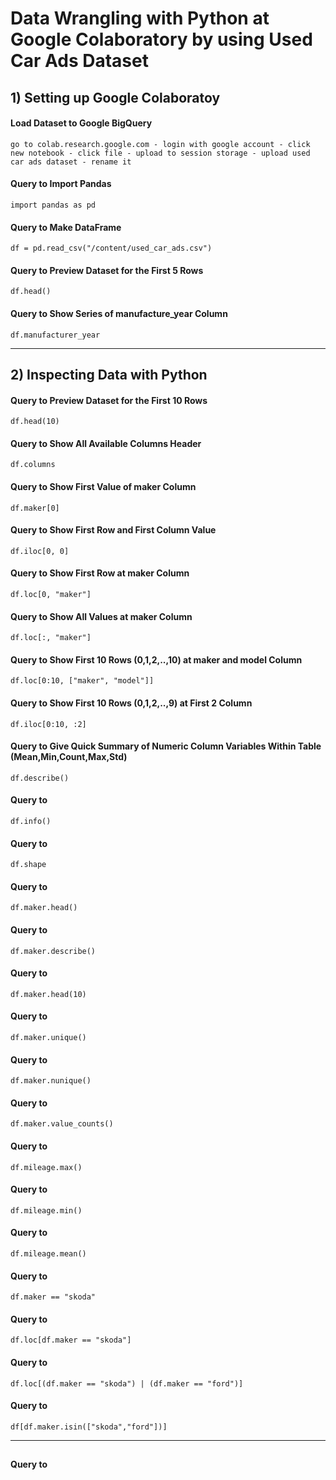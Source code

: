 # Data Wrangling with Python at Google Colaboratory by using Used Car Ads Dataset


## 1) Setting up Google Colaboratoy 

#### Load Dataset to Google BigQuery
    go to colab.research.google.com - login with google account - click new notebook - click file - upload to session storage - upload used car ads dataset - rename it
#### Query to Import Pandas
    import pandas as pd
#### Query to Make DataFrame 
    df = pd.read_csv("/content/used_car_ads.csv")
#### Query to Preview Dataset for the First 5 Rows
    df.head()
#### Query to Show Series of manufacture_year Column
    df.manufacturer_year

---
 
## 2) Inspecting Data with Python

#### Query to Preview Dataset for the First 10 Rows
    df.head(10)
#### Query to Show All Available Columns Header
    df.columns
#### Query to Show First Value of maker Column
    df.maker[0]
#### Query to Show First Row and First Column Value
    df.iloc[0, 0]
#### Query to Show First Row at maker Column
    df.loc[0, "maker"]
#### Query to Show All Values at maker Column
    df.loc[:, "maker"]
#### Query to Show First 10 Rows (0,1,2,..,10) at maker and model Column
    df.loc[0:10, ["maker", "model"]] 
#### Query to Show First 10 Rows (0,1,2,..,9) at First 2 Column 
    df.iloc[0:10, :2]
    
#### Query to Give Quick Summary of Numeric Column Variables Within Table (Mean,Min,Count,Max,Std)
    df.describe()
#### Query to 
    df.info()
#### Query to
    df.shape
#### Query to
    df.maker.head()
#### Query to 
    df.maker.describe()
#### Query to 
    df.maker.head(10)
#### Query to 
    df.maker.unique()
#### Query to 
    df.maker.nunique()
#### Query to 
    df.maker.value_counts()
#### Query to 
    df.mileage.max()
#### Query to 
    df.mileage.min()
#### Query to 
    df.mileage.mean()
#### Query to 
    df.maker == "skoda"
#### Query to 
    df.loc[df.maker == "skoda"]
#### Query to 
    df.loc[(df.maker == "skoda") | (df.maker == "ford")]
#### Query to 
    df[df.maker.isin(["skoda","ford"])]
    
---


##

#### Query to 
